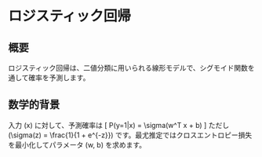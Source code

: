 # ロジスティック回帰

## 概要
ロジスティック回帰は、二値分類に用いられる線形モデルで、シグモイド関数を通して確率を予測します。

## 数学的背景
入力 \(x\) に対して、予測確率は
\[ P(y=1|x) = \sigma(w^T x + b) \]
ただし \(\sigma(z) = \frac{1}{1 + e^{-z}}\) です。最尤推定ではクロスエントロピー損失を最小化してパラメータ \(w, b\) を求めます。
